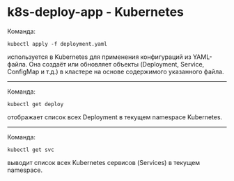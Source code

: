 # k8s-deploy-app - Kubernetes

Команда:

`kubectl apply -f deployment.yaml`

используется в Kubernetes для применения конфигураций из YAML-файла. Она создаёт или обновляет объекты (Deployment, Service, ConfigMap и т.д.) в кластере на основе содержимого указанного файла.

--- 

Команда:

`kubectl get deploy`

отображает список всех Deployment в текущем namespace Kubernetes.

---

Команда:

`kubectl get svc`

выводит список всех Kubernetes сервисов (Services) в текущем namespace.